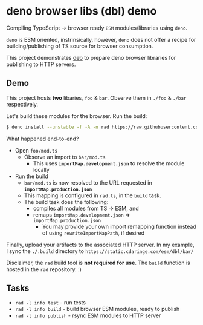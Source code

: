 # deno browser libs (dbl) demo

Compiling TypeScript -> browser ready `ESM` modules/libraries using `deno`.

`deno` is ESM oriented, instrinsically, however, `deno` does not offer a recipe for building/publishing of TS source for browser consumption.

This project demonstrates [deb](https://github.com/cdaringe/rad/tree/main/src/build-buds/deb) to prepare deno browser libraries for publishing to HTTP servers.

## Demo

This project hosts **two** libaries, `foo` & `bar`. Observe them in `./foo` & `./bar` respectively.

Let's build these modules for the browser. Run the build:

```sh
$ deno install --unstable -f -A -n rad https://raw.githubusercontent.com/cdaringe/rad/v6.9.1/src/bin.ts && rad -l info build
```

What happened end-to-end?

- Open `foo/mod.ts`
  - Observe an import to `bar/mod.ts`
    - This uses **`importMap.development.json`** to resolve the module locally
- Run the build
  - `bar/mod.ts` is now resolved to the URL requested in **`importMap.production.json`**
  - This mapping is configured in `rad.ts`, in the `build` task.
  - The build task does the following:
    - compiles all modules from TS => ESM, and
    - remaps `importMap.development.json` => `importMap.production.json`
      - You may provide your own import remapping function instead of using `rewriteImportMapPath`, if desired

Finally, upload your artifacts to the associated HTTP server. In my example, I sync the `./.build` directory to `https://static.cdaringe.com/esm/dbl/bar/`

Disclaimer, the `rad` build tool is **not required for use**. The `build` function is hosted in the `rad` repository. :)

## Tasks

- `rad -l info test` - run tests
- `rad -l info build` - build browser ESM modules, ready to publish
- `rad -l info publish` - rsync ESM modules to HTTP server
